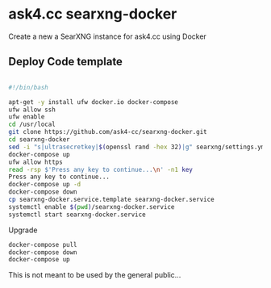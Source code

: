 # ask4.cc searxng-docker

Create a new a SearXNG instance for ask4.cc using Docker

## Deploy Code template

  ```sh
  
  #!/bin/bash
 
  apt-get -y install ufw docker.io docker-compose
  ufw allow ssh
  ufw enable
  cd /usr/local
  git clone https://github.com/ask4-cc/searxng-docker.git
  cd searxng-docker
  sed -i "s|ultrasecretkey|$(openssl rand -hex 32)|g" searxng/settings.yml
  docker-compose up
  ufw allow https
  read -rsp $'Press any key to continue...\n' -n1 key
  Press any key to continue...
  docker-compose up -d
  docker-compose down
  cp searxng-docker.service.template searxng-docker.service
  systemctl enable $(pwd)/searxng-docker.service
  systemctl start searxng-docker.service
  
  ```
Upgrade
```sh
docker-compose pull
docker-compose down
docker-compose up
```
This is not meant to be used by the general public... 
